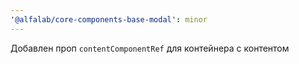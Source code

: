 ```yaml
---
'@alfalab/core-components-base-modal': minor
---
```


Добавлен проп `contentComponentRef` для контейнера с контентом
